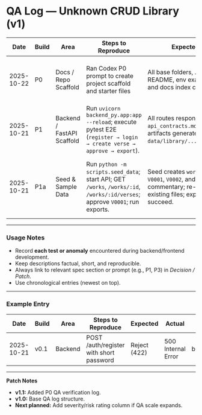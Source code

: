 # QA Log — Unknown CRUD Library (v1)

| Date       | Build | Area                 | Steps to Reproduce                                               | Expected                                                                   | Actual                                                    | Artifacts / Paths                    | Decision / Patch             | Status  |
| ---------- | ----- | -------------------- | ---------------------------------------------------------------- | -------------------------------------------------------------------------- | --------------------------------------------------------- | ------------------------------------ | ---------------------------- | ------- |
| 2025-10-22 | P0    | Docs / Repo Scaffold | Ran Codex P0 prompt to create project scaffold and starter files | All base folders, .gitignore, README, env examples, and docs index created | Structure generated exactly as defined; verified manually | E:/SATYASAI_RAY/unknown-crud-library | Accepted, baseline confirmed | ✅ Fixed |
| 2025-10-21 | P1    | Backend / FastAPI Scaffold | Run `uvicorn backend_py.app:app --reload`; execute pytest E2E (`register → login → create verse → approve → export`). | All routes respond per `api_contracts.md`; export artifacts generated under `data/library/.../export/`. | All CRUD and export routes operational; E2E green; minor Pydantic warnings only. | `/backend_py/app.py`, `/data/library/satyanusaran/export/` | Accepted, backend baseline complete | ✅ Fixed |
| 2025-10-21 | P1a   | Seed & Sample Data | Run `python -m scripts.seed_data`; start API; GET `/works`, `/works/:id`, `/works/:id/verses`; approve `V0001`; run exports. | Seed creates `work.json`, `V0001`, `V0002`, and one commentary; re-runs skip existing files; exports succeed. | Seed idempotent; routes return seeded data; approve OK; build/clean/train artifacts present. | `data/library/satyanusaran/**`, `export/*.json(l)`, `build/*.json`; `scripts/seed_data.py` | Accepted; baseline sample set confirmed. | ✅ Fixed |


---

### Usage Notes

* Record **each test or anomaly** encountered during backend/frontend development.
* Keep descriptions factual, short, and reproducible.
* Always link to relevant spec section or prompt (e.g., P1, P3) in *Decision / Patch*.
* Use chronological entries (newest on top).

---

### Example Entry

| Date       | Build | Area    | Steps to Reproduce                      | Expected     | Actual             | Artifacts / Paths       | Decision / Patch            | Status |
| ---------- | ----- | ------- | --------------------------------------- | ------------ | ------------------ | ----------------------- | --------------------------- | ------ |
| 2025-10-21 | v0.1  | Backend | POST /auth/register with short password | Reject (422) | 500 Internal Error | backend/logs/server.log | Added password length check | Fixed  |

---

**Patch Notes**

* **v1.1:** Added P0 QA verification log.
* **v1.0:** Base QA log structure.
* **Next planned:** Add severity/risk rating column if QA scale expands.
